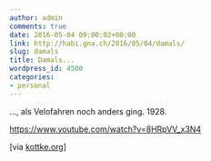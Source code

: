 ```yaml
---
author: admin
comments: true
date: 2016-05-04 09:00:02+00:00
link: http://habi.gna.ch/2016/05/04/damals/
slug: damals
title: Damals...
wordpress_id: 4500
categories:
- personal
---
```


..., als Velofahren noch anders ging. 1928.

https://www.youtube.com/watch?v=8HRpVV_x3N4

[via [kottke.org](http://kottke.org/16/04/penny-farthings-bicycle-race-from-1928)]
